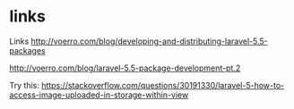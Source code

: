 # links
Links
http://voerro.com/blog/developing-and-distributing-laravel-5.5-packages

http://voerro.com/blog/laravel-5.5-package-development-pt.2

Try this:
https://stackoverflow.com/questions/30191330/laravel-5-how-to-access-image-uploaded-in-storage-within-view
